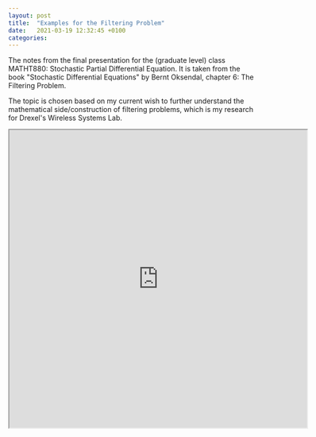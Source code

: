 ```yaml
---
layout: post
title:  "Examples for the Filtering Problem"
date:   2021-03-19 12:32:45 +0100
categories:
---
```


The notes from the final presentation for the (graduate level) class MATHT880: Stochastic Partial Differential Equation. It is taken from the book "Stochastic Differential Equations" by Bernt Oksendal, chapter 6: The Filtering Problem. 

The topic is chosen based on my current wish to further understand the mathematical side/construction of filtering problems, which is my research for Drexel's Wireless Systems Lab. 

<iframe src="https://drive.google.com/file/d/1X2ON4I7gbIwUK3bsq2b53QZBwEhgaq6Y/preview" width="600" height="600"></iframe>
